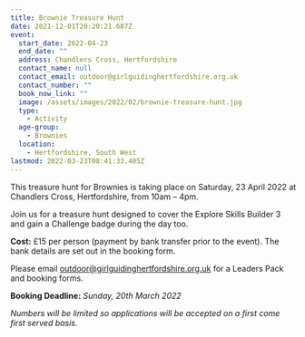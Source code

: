```yaml
---
title: Brownie Treasure Hunt
date: 2021-12-01T20:20:21.687Z
event:
  start_date: 2022-04-23
  end_date: ""
  address: Chandlers Cross, Hertfordshire
  contact_name: null
  contact_email: outdoor@girlguidinghertfordshire.org.uk
  contact_number: ""
  book_now_link: ""
  image: /assets/images/2022/02/brownie-treasure-hunt.jpg
  type:
    - Activity
  age-group:
    - Brownies
  location:
    - Hertfordshire, South West
lastmod: 2022-03-23T08:41:33.405Z
---
```

This treasure hunt for Brownies is taking place on Saturday, 23 April 2022 at Chandlers Cross, Hertfordshire, from 10am – 4pm.

Join us for a treasure hunt designed to cover the Explore Skills Builder 3 and gain a Challenge badge during the day too.

**Cost:** £15 per person (payment by bank transfer prior to the event).  The bank details are set out in the booking form.

Please email <outdoor@girlguidinghertfordshire.org.uk> for a Leaders Pack and booking forms.

**Booking Deadline:** _Sunday, 20th March 2022_

_Numbers will be limited so applications will be accepted on a first come first served basis._
